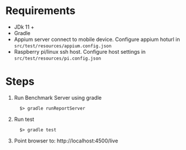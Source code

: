 # Requirements
 - JDk 11 +
 - Gradle
 - Appium server connect to mobile device. Configure appium hoturl in `src/test/resources/appium.config.json`
 - Raspberry pi/linux ssh host. Configure host settings in `src/test/resources/pi.config.json`


# Steps
1. Run Benchmark Server using gradle
   ```
     $> gradle runReportServer
   ```
3. Run test
   ```
     $> gradle test
   ```
 4. Point browser to: http://localhost:4500/live
    
